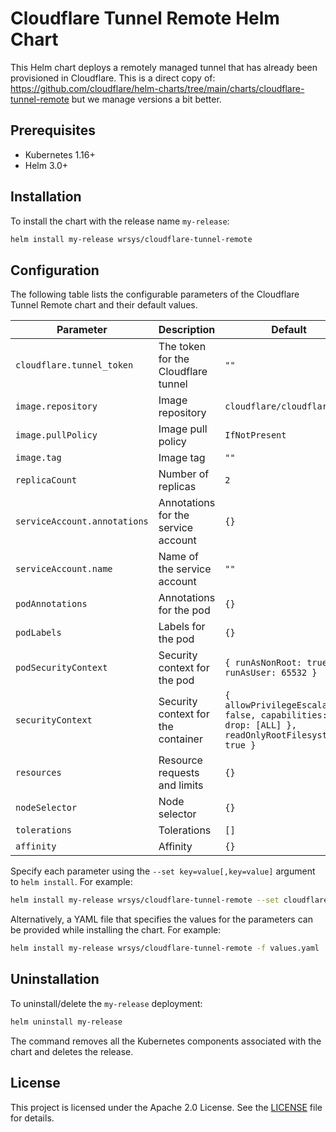 # Cloudflare Tunnel Remote Helm Chart

This Helm chart deploys a remotely managed tunnel that has already been provisioned in Cloudflare. This is a direct copy of: https://github.com/cloudflare/helm-charts/tree/main/charts/cloudflare-tunnel-remote but we manage versions a bit better.

## Prerequisites

- Kubernetes 1.16+
- Helm 3.0+

## Installation

To install the chart with the release name `my-release`:

```sh
helm install my-release wrsys/cloudflare-tunnel-remote
```

## Configuration

The following table lists the configurable parameters of the Cloudflare Tunnel Remote chart and their default values.

| Parameter                         | Description                                      | Default                        |
| --------------------------------- | ------------------------------------------------ | ------------------------------ |
| `cloudflare.tunnel_token`         | The token for the Cloudflare tunnel              | `""`                           |
| `image.repository`                | Image repository                                 | `cloudflare/cloudflared`       |
| `image.pullPolicy`                | Image pull policy                                | `IfNotPresent`                 |
| `image.tag`                       | Image tag                                        | `""`                           |
| `replicaCount`                    | Number of replicas                               | `2`                            |
| `serviceAccount.annotations`      | Annotations for the service account              | `{}`                           |
| `serviceAccount.name`             | Name of the service account                      | `""`                           |
| `podAnnotations`                  | Annotations for the pod                          | `{}`                           |
| `podLabels`                       | Labels for the pod                               | `{}`                           |
| `podSecurityContext`              | Security context for the pod                     | `{ runAsNonRoot: true, runAsUser: 65532 }` |
| `securityContext`                 | Security context for the container               | `{ allowPrivilegeEscalation: false, capabilities: { drop: [ALL] }, readOnlyRootFilesystem: true }` |
| `resources`                       | Resource requests and limits                     | `{}`                           |
| `nodeSelector`                    | Node selector                                    | `{}`                           |
| `tolerations`                     | Tolerations                                      | `[]`                           |
| `affinity`                        | Affinity                                         | `{}`                           |

Specify each parameter using the `--set key=value[,key=value]` argument to `helm install`. For example:

```sh
helm install my-release wrsys/cloudflare-tunnel-remote --set cloudflare.tunnel_token=your-token
```

Alternatively, a YAML file that specifies the values for the parameters can be provided while installing the chart. For example:

```sh
helm install my-release wrsys/cloudflare-tunnel-remote -f values.yaml
```

## Uninstallation

To uninstall/delete the `my-release` deployment:

```sh
helm uninstall my-release
```

The command removes all the Kubernetes components associated with the chart and deletes the release.

## License

This project is licensed under the Apache 2.0 License. See the [LICENSE](../../LICENSE) file for details.